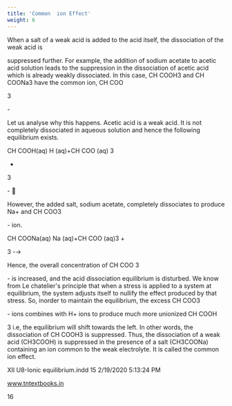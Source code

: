 ```yaml
---
title: 'Common  ion Effect'
weight: 6
---
```

When a salt of a weak acid is added to the acid itself, the dissociation of the weak acid is

suppressed further. For example, the addition of sodium acetate to acetic acid solution leads to the suppression in the dissociation of acetic acid which is already weakly dissociated. In this case, CH COOH3 and CH COONa3 have the common ion, CH COO

3

\-

Let us analyse why this happens. Acetic acid is a weak acid. It is not completely dissociated in aqueous solution and hence the following equilibrium exists.

CH COOH(aq) H (aq)+CH COO (aq) 3

+

3

\- 

However, the added salt, sodium acetate, completely dissociates to produce Na+ and CH COO3

\- ion.

CH COONa(aq) Na (aq)+CH COO (aq)3 +

3 -→

Hence, the overall concentration of CH COO 3

\- is increased, and the acid dissociation equilibrium is disturbed. We know from Le chatelier's principle that when a stress is applied to a system at equilibrium, the system adjusts itself to nullify the effect produced by that stress. So, inorder to maintain the equilibrium, the excess CH COO3

\- ions combines with H+ ions to produce much more unionized CH COOH

3 i.e, the equilibrium will shift towards the left. In other words, the dissociation of CH COOH3 is suppressed. Thus, the dissociation of a weak acid (CH3COOH) is suppressed in the presence of a salt (CH3COONa) containing an ion common to the weak electrolyte. It is called the common ion effect.

XII U8-Ionic equilibrium.indd 15 2/19/2020 5:13:24 PM

www.tntextbooks.in




  

16
